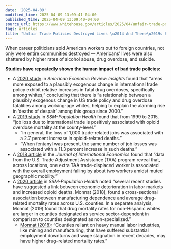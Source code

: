 ```yaml
---
date: '2025-04-09'
modified_time: 2025-04-09 13:09:41-04:00
published_time: 2025-04-09 13:09:40-04:00
source_url: https://www.whitehouse.gov/articles/2025/04/unfair-trade-policies-destroyed-lives-and-theres-empirical-proof/
tags: articles
title: "Unfair Trade Policies Destroyed Lives \u2014 And There\u2019s Empirical Proof"
---
```

 
When career politicians sold American workers out to foreign countries,
not only were [entire communities
destroyed](https://x.com/RapidResponse47/status/1907845560024842280) —
Americans’ lives were also shattered by higher rates of alcohol abuse,
drug overdose, and suicide.

**Studies have repeatedly shown the human impact of bad trade
policies:**

-   A [2020
    study](https://pubs.aeaweb.org/doi/pdfplus/10.1257/aeri.20180396) in
    *American Economic Review: Insights* found that “areas more exposed
    to a plausibly exogenous change in international trade policy
    exhibit relative increases in fatal drug overdoses, specifically
    among whites,” concluding that there is “a relationship between a
    plausibly exogenous change in US trade policy and drug overdose
    fatalities among working-age whites, helping to explain the alarming
    rise in ‘deaths of despair’ among this group since 2000.”  
-   A [2019
    study](https://www.sciencedirect.com/science/article/pii/S2352827319300096)
    in *SSM-Population Health* found that from 1999 to 2015, “job loss
    due to international trade is positively associated with opioid
    overdose mortality at the county-level.”
    -   “In general, the loss of 1,000 trade-related jobs was associated
        with a 2.7 percent increase in opioid-related deaths.”
    -   “When fentanyl was present, the same number of job losses was
        associated with a 11.3 percent increase in such deaths.”  
-   A [2018
    article](https://www.sciencedirect.com/science/article/abs/pii/S0022199618301181)
    in the *Journal of International Economics* found that “data from
    the U.S. Trade Adjustment Assistance (TAA) program reveal that,
    across locations, one extra TAA trade-displaced worker is associated
    with the overall employment falling by about two workers amidst
    muted geographic mobility.”  
-   A [2020 article](https://pmc.ncbi.nlm.nih.gov/articles/PMC7725949/)
    in *SSM-Population Health* noted “several recent studies have
    suggested a link between economic deterioration in labor markets and
    increased opioid deaths. Monnat (2018), found a cross-sectional
    association between manufacturing dependence and average
    drug-related mortality rates across U.S. counties. In a separate
    analysis, Monnat (2019) found that drug mortality rates for
    non-Hispanic whites are larger in counties designated as service
    sector-dependent in comparison to counties designated as
    non-specialized.”
    -   [Monnat
        (2018)](https://www.sciencedirect.com/science/article/abs/pii/S0749379718300722?via=ihub):
        “Counties reliant on heavy manual labor industries, like mining
        and manufacturing, that have suffered substantial employment
        downturns and wage stagnation in recent decades, may have higher
        drug-related mortality rates.”
